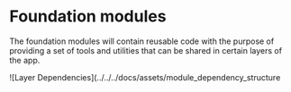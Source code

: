 # Foundation modules

The foundation modules will contain reusable code with the purpose of providing a set of tools and utilities that can be shared in certain layers of the app.

![Layer Dependencies](../../../docs/assets/module_dependency_structure